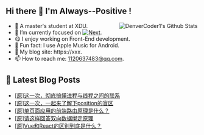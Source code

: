 ## Hi there 👋 I'm Always--Positive !
<div>
  <img alt="DenverCoder1's Github Stats" src="https://denvercoder1-github-readme-stats.vercel.app/api?username=qq1120637483&show_icons=true&count_private=true&theme=react&hide_border=true&hide_title=true&bg_color=1F222E&title_color=F85D7F&icon_color=F8D866" align= "right" />

- 🎒 A master's student at XDU. 
- 🔬 I’m currently focused on [![Next](https://img.shields.io/badge/-Next-brightgreen)](https://). 
- 😋 I enjoy working on Front-End development.
- 🎵 Fun fact: I use Apple Music for Android.
- 📝 My blog site: https://xxx.
- 📫 How to reach me:  1120637483@qq.com.
</div>  


## 📕 Latest Blog Posts

<!-- BLOG-POST-LIST:START -->
- [[原]这一次，彻底搞懂进程与线程之间的联系](https://blog.csdn.net/sinat_41696687/article/details/123458338)
- [[原]这一次，一起来了解下position的盲区](https://blog.csdn.net/sinat_41696687/article/details/123447034)
- [[原]单页面应用的前端路由原理是什么？](https://blog.csdn.net/sinat_41696687/article/details/123368163)
- [[原]请这样回答双向数据绑定原理](https://blog.csdn.net/sinat_41696687/article/details/123362327)
- [[原]Vue和React的区别到底是什么？](https://blog.csdn.net/sinat_41696687/article/details/123311438)
<!-- BLOG-POST-LIST:END -->









